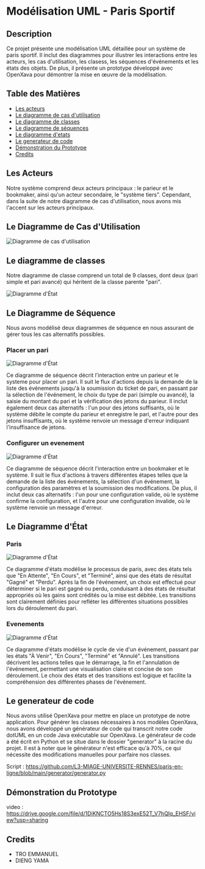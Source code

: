 # Modélisation UML - Paris Sportif

## Description
Ce projet présente une modélisation UML détaillée pour un système de paris sportif. Il inclut des diagrammes pour illustrer les interactions entre les acteurs, les cas d'utilisation, les clasess, les séquences d'événements et les états des objets. De plus, il présente un prototype développé avec OpenXava pour démontrer la mise en œuvre de la modélisation.

## Table des Matières
- [Les acteurs](#les-acteurs)
- [Le diagramme de cas d'utilisation](#le-diagramme-de-cas-dutilisation)
- [Le diagramme de classes](#le-diagramme-de-classes)
- [Le diagramme de séquences](#le-diagramme-de-séquence)
- [Le diagramme d'etats](#le-diagramme-détat)
- [Le generateur de code](#le-generateur-de-code)
- [Démonstration du Prototype](#démonstration-du-prototype)
- [Credits](#credits)

## Les Acteurs
Notre système comprend deux acteurs principaux : le parieur et le bookmaker, ainsi qu'un acteur secondaire, le "système tiers". Cependant, dans la suite de notre diagramme de cas d'utilisation, nous avons mis l'accent sur les acteurs principaux.

## Le Diagramme de Cas d'Utilisation

![Diagramme de cas d'utilisation](diagrams/usecase.png)

## Le diagramme de classes
Notre diagramme de classe comprend un total de 9 classes, dont deux (pari simple et pari avancé) qui héritent de la classe parente "pari".

![Diagramme d'État](diagrams/class.png)

## Le Diagramme de Séquence
Nous avons modélisé deux diagrammes de séquence en nous assurant de gérer tous les cas alternatifs possibles.

### Placer un pari
![Diagramme d'État](diagrams/sequence_pari.png)

Ce diagramme de séquence décrit l'interaction entre un parieur et le systeme pour placer un pari. Il suit le flux d'actions depuis la demande de la liste des événements jusqu'à la soumission du ticket de pari, en passant par la sélection de l'événement, le choix du type de pari (simple ou avancé), la saisie du montant du pari et la vérification des jetons du parieur. Il inclut également deux cas alternatifs : l'un pour des jetons suffisants, où le système débite le compte du parieur et enregistre le pari, et l'autre pour des jetons insuffisants, où le système renvoie un message d'erreur indiquant l'insuffisance de jetons.

### Configurer un evenement
![Diagramme d'État](diagrams/sequence_params.png)

Ce diagramme de séquence décrit l'interaction entre un bookmaker et le système. Il suit le flux d'actions à travers différentes étapes telles que la demande de la liste des événements, la sélection d'un événement, la configuration des paramètres et la soumission des modifications. De plus, il inclut deux cas alternatifs : l'un pour une configuration valide, où le système confirme la configuration, et l'autre pour une configuration invalide, où le système renvoie un message d'erreur. 


## Le Diagramme d'État

### Paris
![Diagramme d'État](diagrams/state_pari.png)

Ce diagramme d'états modélise le processus de paris, avec des états tels que "En Attente", "En Cours", et "Terminé", ainsi que des états de résultat "Gagné" et "Perdu". Après la fin de l'événement, un choix est effectué pour déterminer si le pari est gagné ou perdu, conduisant à des états de résultat appropriés où les gains sont crédités ou la mise est débitée. Les transitions sont clairement définies pour refléter les différentes situations possibles lors du déroulement du pari.

### Evenements
![Diagramme d'État](diagrams/state_event.png)

Ce diagramme d'états modélise le cycle de vie d'un événement, passant par les états "À Venir", "En Cours", "Terminé" et "Annulé". Les transitions décrivent les actions telles que le démarrage, la fin et l'annulation de l'événement, permettant une visualisation claire et concise de son déroulement. Le choix des états et des transitions est logique et facilite la compréhension des différentes phases de l'événement.

## Le generateur de code
Nous avons utilisé OpenXava pour mettre en place un prototype de notre application. Pour générer les classes nécessaires à nos modèles OpenXava, nous avons développé un générateur de code qui transcrit notre code dotUML en un code Java exécutable sur OpenXava. Le générateur de code a été écrit en Python et se situe dans le dossier "generator" à la racine du projet. Il est à noter que le générateur n'est efficace qu'à 70%, ce qui nécessite des modifications manuelles pour parfaire nos classes.

Script : https://github.com/L3-MIAGE-UNIVERSITE-RENNES/paris-en-ligne/blob/main/generator/generator.py

## Démonstration du Prototype
video : https://drive.google.com/file/d/1DiKNCTO5Hs18S3exE52T_V7hQIq_EHSF/view?usp=sharing

## Credits
- TRO EMMANUEL
- DIENG YAMA

